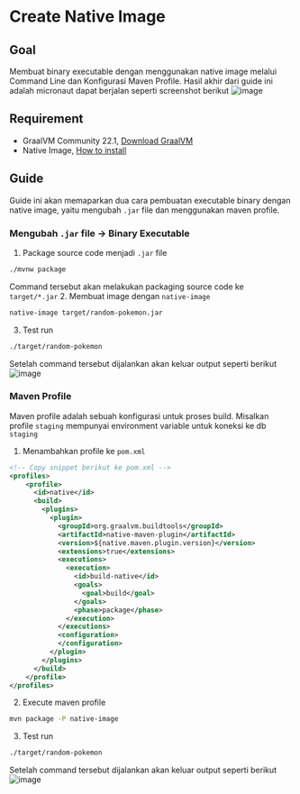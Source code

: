 # Create Native Image
## Goal
Membuat binary executable dengan menggunakan native image melalui Command Line dan Konfigurasi Maven Profile. Hasil akhir dari guide ini adalah micronaut dapat berjalan seperti screenshot berikut 
![image](https://user-images.githubusercontent.com/22138274/168976651-8637b776-a00f-4c42-999c-20dd08c71f3d.png)
## Requirement
- GraalVM Community 22.1, [Download GraalVM](https://www.graalvm.org/downloads/)
- Native Image, [How to install](https://www.graalvm.org/22.0/reference-manual/native-image/#install-native-image)
## Guide
Guide ini akan memaparkan dua cara pembuatan executable binary dengan native image, yaitu mengubah `.jar` file dan menggunakan maven profile.
### Mengubah `.jar` file -> Binary Executable
1. Package source code menjadi `.jar` file
```sh
./mvnw package
```
Command tersebut akan melakukan packaging source code ke `target/*.jar`
2. Membuat image dengan `native-image`
```sh
native-image target/random-pokemon.jar
``` 
3. Test run
```sh
./target/random-pokemon
```
Setelah command tersebut dijalankan akan keluar output seperti berikut
![image](https://user-images.githubusercontent.com/22138274/168976651-8637b776-a00f-4c42-999c-20dd08c71f3d.png)

### Maven Profile
Maven profile adalah sebuah konfigurasi untuk proses build. Misalkan profile `staging` mempunyai environment variable untuk koneksi ke db `staging`
1. Menambahkan profile ke `pom.xml`
```xml
<!-- Copy snippet berikut ke pom.xml -->
<profiles>
    <profile>
      <id>native</id>
      <build>
        <plugins>
          <plugin>
            <groupId>org.graalvm.buildtools</groupId>
            <artifactId>native-maven-plugin</artifactId>
            <version>${native.maven.plugin.version}</version>
            <extensions>true</extensions>
            <executions>
              <execution>
                <id>build-native</id>
                <goals>
                  <goal>build</goal>
                </goals>
                <phase>package</phase>
              </execution>
            </executions>
            <configuration>
            </configuration>
          </plugin>
        </plugins>
      </build>
    </profile>
</profiles>
```
2. Execute maven profile
```sh
mvn package -P native-image
```
3. Test run
```sh
./target/random-pokemon
```
Setelah command tersebut dijalankan akan keluar output seperti berikut
![image](https://user-images.githubusercontent.com/22138274/168976651-8637b776-a00f-4c42-999c-20dd08c71f3d.png)
